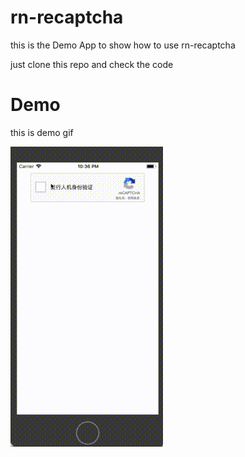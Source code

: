 # rn-recaptcha
this is the Demo App to show how to use rn-recaptcha

just clone this repo and check the code

# Demo
this is demo gif

![demo](./rn-1.gif)